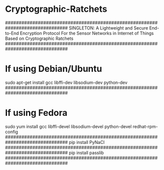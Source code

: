 # Cryptographic-Ratchets
###############################################################################
SINGLETON: A Lightweight and Secure End-to-End Encryption Protocol For the Sensor Networks in Internet of Things Based on Cryptographic Ratchets
###############################################################################
# If using Debian/Ubuntu
sudo apt-get install gcc libffi-dev libsodium-dev python-dev
###############################################################################
# If using Fedora
sudo yum install gcc libffi-devel libsodium-devel python-devel redhat-rpm-config
###############################################################################
pip install PyNaCl
###############################################################################
pip install passlib
###############################################################################
